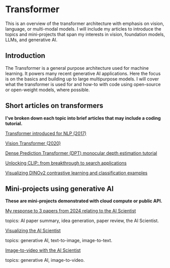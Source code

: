 # Transformer
This is an overview of the transformer architecture with emphasis on vision, language, or multi-modal models. I will include my articles to introduce the topics and mini-projects that span my interests in vision, foundation models, LLMs, and generative AI. 

## Introduction
The Transformer is a general purpose architecture used for machine learning. It powers many recent generative AI applications. Here the focus is on the basics and building up to large multipurpose models. I will cover what the transformer is used for and how-to with code using open-source or open-weight models, where possible.

## Short articles on transformers

**I've broken down each topic into brief articles that may include a coding tutorial.**

[Transformer introduced for NLP (2017)](https://medium.com/@erikntaylor/transformer-introduced-for-nlp-80c02858064d)

[Vision Transformer (2020)](https://medium.com/@erikntaylor/vision-transformer-2174178964d3)

[Dense Prediction Transformer (DPT) monocular depth estimation tutorial](https://medium.com/@erikntaylor/dense-prediction-transformer-dpt-monocular-depth-estimation-tutorial-bd4d8e7fb188)

[Unlocking CLIP: from breakthrough to search applications](https://medium.com/@erikntaylor/unlocking-clip-from-breakthrough-to-search-applications-6ff2d9c96387)

[Visualizing DINOv2 contrastive learning and classification examples](https://medium.com/@erikntaylor/visualizing-dinov2-contrastive-learning-and-classification-examples-9e6d8f87acf6)


## Mini-projects using generative AI

**These are mini-projects demonstrated with cloud compute or public API.**

[My response to 3 papers from 2024 relating to the AI Scientist](https://medium.com/@erikntaylor/review-of-ai-scientist-and-related-2024-papers-by-a-human-scientist-with-help-from-gpt-4o-b53c101943ac)

topics: AI paper summary, idea generation, paper review, the AI Scientist.

[Visualizing the AI Scientist](https://medium.com/@erikntaylor/visualizing-the-ai-scientist-2aa820ffe1f6)

topics: generative AI, text-to-image, image-to-text.

[Image-to-video with the AI Scientist](https://medium.com/@erikntaylor/image-to-video-with-the-ai-scientist-dd86c365d6fa)

topics: generative AI, image-to-video.


